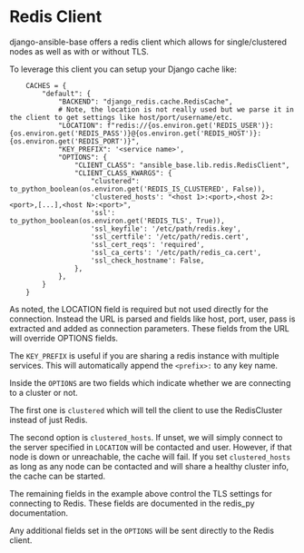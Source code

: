 # Redis Client

django-ansible-base offers a redis client which allows for single/clustered nodes as well as with or without TLS.

To leverage this client you can setup your Django cache like:
```
    CACHES = {
        "default": {
            "BACKEND": "django_redis.cache.RedisCache",
            # Note, the location is not really used but we parse it in the client to get settings like host/port/username/etc.
            "LOCATION": f"redis://{os.environ.get('REDIS_USER')}:{os.environ.get('REDIS_PASS')}@{os.environ.get('REDIS_HOST')}:{os.environ.get('REDIS_PORT')}",
            "KEY_PREFIX": '<service name>',
            "OPTIONS": {
                "CLIENT_CLASS": "ansible_base.lib.redis.RedisClient",
                "CLIENT_CLASS_KWARGS": {
                    "clustered": to_python_boolean(os.environ.get('REDIS_IS_CLUSTERED', False)),
                    'clustered_hosts': "<host 1>:<port>,<host 2>:<port>,[...],<host N>:<port>",
                    'ssl': to_python_boolean(os.environ.get('REDIS_TLS', True)),
                    'ssl_keyfile': '/etc/path/redis.key',
                    'ssl_certfile': '/etc/path/redis.cert',
                    'ssl_cert_reqs': 'required',
                    'ssl_ca_certs': '/etc/path/redis_ca.cert',
                    'ssl_check_hostname': False,
                },
            },
        }
    }
```

As noted, the LOCATION field is required but not used directly for the connection. Instead the URL is parsed and fields like host, port, user, pass is extracted and added as connection parameters. These fields from the URL will override OPTIONS fields.

The `KEY_PREFIX` is useful if you are sharing a redis instance with multiple services. This will automatically append the `<prefix>:` to any key name.

Inside the `OPTIONS` are two fields which indicate whether we are connecting to a cluster or not.

The first one is `clustered` which will tell the client to use the RedisCluster instead of just Redis.

The second option is `clustered_hosts`. If unset, we will simply connect to the server specified in `LOCATION` will be contacted and user. However, if that node is down or unreachable, the cache will fail. If you set `clustered_hosts` as long as any node can be contacted and will share a healthy cluster info, the cache can be started.

The remaining fields in the example above control the TLS settings for connecting to Redis. These fields are documented in the redis_py documentation. 

Any additional fields set in the `OPTIONS` will be sent directly to the Redis client. 

